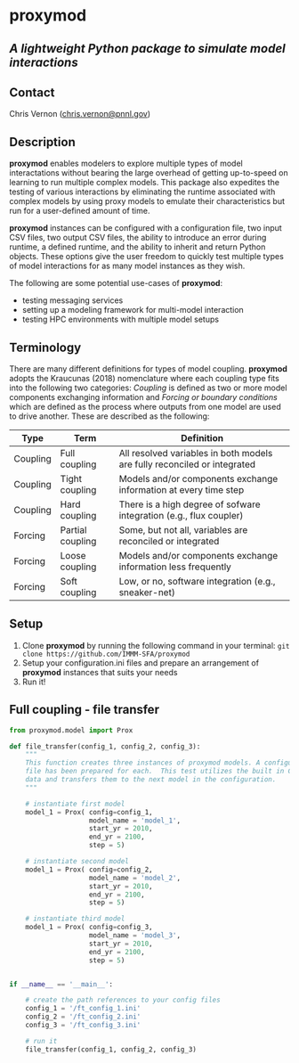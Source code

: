 
# proxymod

## *A lightweight Python package to simulate model interactions*

## Contact
Chris Vernon (chris.vernon@pnnl.gov)

## Description

**proxymod** enables modelers to explore multiple types of model interactations without bearing the large overhead of getting up-to-speed on learning to run multiple complex models. This package also expedites the testing of various interactions by eliminating the runtime associated with complex models by using proxy models to emulate their characteristics but run for a user-defined amount of time.

**proxymod** instances can be configured with a configuration file, two input CSV files, two output CSV files, the ability to introduce an error during runtime, a defined runtime, and the ability to inherit and return Python objects.  These options give the user freedom to quickly test multiple types of model interactions for as many model instances as they wish.

The following are some potential use-cases of **proxymod**:
- testing messaging services
- setting up a modeling framework for multi-model interaction
- testing HPC environments with multiple model setups

## Terminology

There are many different definitions for types of model coupling. **proxymod** adopts the Kraucunas (2018) nomenclature where each coupling type fits into the following two categories:  *Coupling* is defined as two or more model components exchanging information and *Forcing or boundary conditions* which are defined as the process where outputs from one model are used to drive another. These are described as the following:

| Type | Term | Definition |
| --- | ---| --- |
| Coupling | Full coupling | All resolved variables in both models are fully reconciled or integrated |
| Coupling | Tight coupling | Models and/or components exchange information at every time step |
| Coupling | Hard coupling | There is a high degree of sofware integration (e.g., flux coupler) |
| Forcing | Partial coupling | Some, but not all, variables are reconciled or integrated |
| Forcing | Loose coupling | Models and/or components exchange information less frequently |
| Forcing | Soft coupling | Low, or no, software integration (e.g., sneaker-net)

## Setup

1. Clone **proxymod** by running the following command in your terminal:  `git clone https://github.com/IMMM-SFA/proxymod`
2. Setup your configuration.ini files and prepare an arrangement of **proxymod** instances that suits your needs
3. Run it!

## Full coupling - file transfer


```python
from proxymod.model import Prox

def file_transfer(config_1, config_2, config_3):
    """
    This function creates three instances of proxymod models. A configuration.ini
    file has been prepared for each.  This test utilizes the built in CSV files as
    data and transfers them to the next model in the configuration.
    """

    # instantiate first model
    model_1 = Prox( config=config_1,
                    model_name = 'model_1',
                    start_yr = 2010,
                    end_yr = 2100,
                    step = 5)

    # instantiate second model
    model_1 = Prox( config=config_2,
                    model_name = 'model_2',
                    start_yr = 2010,
                    end_yr = 2100,
                    step = 5)

    # instantiate third model
    model_1 = Prox( config=config_3,
                    model_name = 'model_3',
                    start_yr = 2010,
                    end_yr = 2100,
                    step = 5)


if __name__ == '__main__':

    # create the path references to your config files
    config_1 = '/ft_config_1.ini'
    config_2 = '/ft_config_2.ini'
    config_3 = '/ft_config_3.ini'

    # run it
    file_transfer(config_1, config_2, config_3)
```



